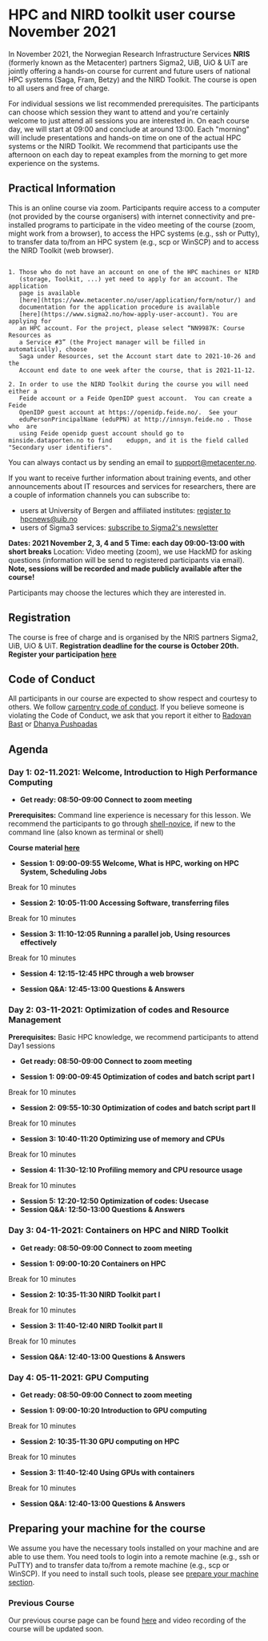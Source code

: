 
# HPC and NIRD toolkit user course November 2021

In November 2021, the Norwegian Research Infrastructure Services **NRIS**
(formerly known as the Metacenter) partners Sigma2, UiB, UiO & UiT  are jointly
offering a hands-on course for current and future users of national HPC systems
(Saga, Fram, Betzy) and the NIRD Toolkit. The course is open to all users and
free of charge.

For individual sessions we list recommended prerequisites. The participants can
choose which session they want to attend and you're certainly welcome to just
attend all sessions you are interested in. On each course day, we will start at
09:00 and conclude at around 13:00. Each "morning" will include presentations
and hands-on time on one of the actual HPC systems or the NIRD Toolkit. We
recommend that participants use the afternoon on each day to repeat examples
from the morning to get more experience on the systems.


## **Practical Information**

This is an online course via zoom. Participants require access to a computer
(not provided by the course organisers) with internet connectivity and
pre-installed programs to participate in the video meeting of the course (zoom,
might work from a browser), to access the HPC systems (e.g., ssh or Putty), to
transfer data to/from an HPC system (e.g., scp or WinSCP) and to access the
NIRD Toolkit (web browser).

```{note}

1. Those who do not have an account on one of the HPC machines or NIRD
   (storage, Toolkit, ...) yet need to apply for an account. The application
   page is available
   [here](https://www.metacenter.no/user/application/form/notur/) and
   documentation for the application procedure is available
   [here](https://www.sigma2.no/how-apply-user-account). You are applying for
   an HPC account. For the project, please select “NN9987K: Course Resources as
   a Service #3” (the Project manager will be filled in automatically), choose
   Saga under Resources, set the Account start date to 2021-10-26 and the
   Account end date to one week after the course, that is 2021-11-12.

2. In order to use the NIRD Toolkit during the course you will need either a
   Feide account or a Feide OpenIDP guest account.  You can create a Feide
   OpenIDP guest account at https://openidp.feide.no/.  See your
   eduPersonPrincipalName (eduPPN) at http://innsyn.feide.no . Those who  are 
   using Feide openidp guest account should go to minside.dataporten.no to find    eduppn, and it is the field called "Secondary user identifiers".
```

You can always contact us by sending an email to [support@metacenter.no](mailto:support@metacenter.no).

If you want to receive further information about training events, and other announcements about IT resources and services for researchers, there are a couple of information channels you can subscribe to:
- users at University of Bergen and affiliated institutes: [register to hpcnews@uib.no](https://mailman.uib.no/listinfo/hpcnews)
- users of Sigma3 services: [subscribe to Sigma2's newsletter](https://sigma2.us13.list-manage.com/subscribe?u=4fd109ad79a5dca6dde7e4997&id=59b164c7b6)

**Dates: 2021 November 2, 3, 4 and 5 
Time: each day 09:00-13:00 with short breaks**
Location: Video meeting (zoom), we use HackMD for asking questions (information will be send to registered participants via email). **Note, sessions will be recorded and made publicly available after the course!**

Participants may choose the lectures which they are interested in.


## **Registration**

The course is free of charge and is organised by the NRIS partners Sigma2, UiB, UiO & UiT.
**Registration deadline for the course is October 20th.**
**Register your participation [here](https://skjemaker.app.uib.no/view.php?id=10882801)**


## Code of Conduct

All participants in our course are expected to show respect and courtesy to
others. We follow [carpentry code of
conduct](https://docs.carpentries.org/topic_folders/policies/code-of-conduct.html#code-of-conduct-detailed-view).
If you believe someone is violating the Code of Conduct, we ask that you report
it either to [Radovan Bast](mailto:radovan.bast@uit.no) or [Dhanya
Pushpadas](mailto:Dhanya.Pushpadas@uib.no)


## **Agenda**


### Day 1: 02-11.2021: Welcome, Introduction to High Performance Computing

- **Get ready: 08:50-09:00 Connect to zoom meeting**

**Prerequisites:** Command line experience is necessary for this lesson. We
recommend the participants to go through
[shell-novice](https://swcarpentry.github.io/shell-novice/), if new to the
command line (also known as terminal or shell)

**Course material [here](https://sabryr.github.io/hpc-intro/)**

- **Session 1: 09:00-09:55 Welcome, What is HPC, working on HPC System, Scheduling Jobs**

Break for 10 minutes

- **Session 2: 10:05-11:00 Accessing Software, transferring files**

Break for 10 minutes

- **Session 3: 11:10-12:05 Running a parallel job, Using resources effectively**

Break for 10 minutes

- **Session 4: 12:15-12:45 HPC through a web browser**

- **Session Q&A: 12:45-13:00 Questions & Answers**


### Day 2: 03-11-2021: Optimization of codes and Resource Management

**Prerequisites:** Basic HPC knowledge, we recommend participants  to attend Day1 sessions

- **Get ready: 08:50-09:00 Connect to zoom meeting**

- **Session 1: 09:00-09:45 Optimization of codes and batch script part I**

Break for 10 minutes

- **Session 2: 09:55-10:30 Optimization of codes and batch script part II**

Break for 10 minutes

- **Session 3: 10:40-11:20 Optimizing use of memory and CPUs**

Break for 10 minutes

- **Session 4: 11:30-12:10 Profiling memory and CPU resource usage**

Break for 10 minutes

- **Session 5: 12:20-12:50 Optimization of codes: Usecase**
- **Session Q&A: 12:50-13:00 Questions & Answers**


### Day 3: 04-11-2021:  Containers on HPC and NIRD Toolkit

- **Get ready: 08:50-09:00 Connect to zoom meeting**

- **Session 1: 09:00-10:20 Containers on HPC**

Break for 10 minutes

- **Session 2: 10:35-11:30 NIRD Toolkit part I**

Break for 10 minutes

- **Session 3: 11:40-12:40 NIRD Toolkit part II**

Break for 10 minutes

- **Session Q&A: 12:40-13:00 Questions & Answers**


### Day 4: 05-11-2021: GPU Computing

- **Get ready: 08:50-09:00 Connect to zoom meeting**

- **Session 1: 09:00-10:20 Introduction to GPU computing**

Break for 10 minutes

- **Session 2: 10:35-11:30 GPU computing on HPC**

Break for 10 minutes

- **Session 3: 11:40-12:40 Using GPUs with containers**

Break for 10 minutes

- **Session Q&A: 12:40-13:00 Questions & Answers**


## Preparing your machine for the course

We assume you have the necessary tools installed on your machine and are able
to use them. You need tools to login into a remote machine (e.g., ssh or PuTTY)
and to transfer data to/from a remote machine (e.g., scp or WinSCP). If you
need to install such tools, please see [prepare your machine
section](https://wiki.uib.no/hpcdoc/index.php/HPC_and_NIRD_toolkit_course_fall_2020#Preparing_your_machine_for_the_course).


### Previous Course

Our previous course page can be found
[here](https://wiki.uib.no/hpcdoc/index.php/HPC_and_NIRD_toolkit_user_course_March_2021)
and video recording of the course will be updated soon.
